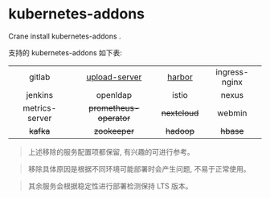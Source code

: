 # kubernetes-addons

Crane install kubernetes-addons .

支持的 kubernetes-addons 如下表:

|||||
:--:|:--:|:--:|:--:|
gitlab|[upload-server](templates/upload-service)|[harbor](templates/harbor)|ingress-nginx|
jenkins|openldap|istio|nexus|
metrics-server|~~prometheus-operator~~|~~nextcloud~~|webmin|
~~kafka~~|~~zookeeper~~|~~hadoop~~|~~hbase~~|

> 上述移除的服务配置项都保留, 有兴趣的可进行参考。

> 移除具体原因是根据不同环境可能部署时会产生问题, 不易于正常使用。

> 其余服务会根据稳定性进行部署检测保持 LTS 版本。